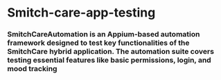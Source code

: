 # Smitch-care-app-testing
### SmitchCareAutomation is an Appium-based automation framework designed to test key functionalities of the SmitchCare hybrid application. The automation suite covers testing essential features like basic permissions, login, and mood tracking
